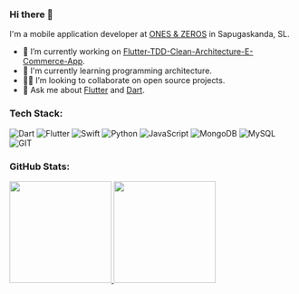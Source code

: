 ### Hi there 👋
I'm a mobile application developer at [ONES & ZEROS](https://onzdev.com) in Sapugaskanda, SL.

- 🧱 I’m currently working on [Flutter-TDD-Clean-Architecture-E-Commerce-App](https://github.com/Sameera-Perera/Flutter-TDD-Clean-Architecture-E-Commerce-App).
- 🌱 I'm currently learning programming architecture.
- 🧑‍💻 I’m looking to collaborate on open source projects.
- 💬 Ask me about [Flutter](https://flutter.dev) and [Dart](https://dart.dev).

### Tech Stack:
![Dart](https://img.shields.io/badge/dart-%230175C2.svg?style=for-the-badge&logo=dart&logoColor=white) ![Flutter](https://img.shields.io/badge/Flutter-%2302569B.svg?style=for-the-badge&logo=Flutter&logoColor=white) ![Swift](https://img.shields.io/badge/swift-F54A2A?style=for-the-badge&logo=swift&logoColor=white) ![Python](https://img.shields.io/badge/python-3670A0?style=for-the-badge&logo=python&logoColor=ffdd54) ![JavaScript](https://img.shields.io/badge/javascript-%23323330.svg?style=for-the-badge&logo=javascript&logoColor=%23F7DF1E) ![MongoDB](https://img.shields.io/badge/MongoDB-%234ea94b.svg?style=for-the-badge&logo=mongodb&logoColor=white) ![MySQL](https://img.shields.io/badge/mysql-%2300f.svg?style=for-the-badge&logo=mysql&logoColor=white) ![GIT](https://img.shields.io/badge/Git-fc6d26?style=for-the-badge&logo=git&logoColor=white)

### GitHub Stats:
<div>
  <a href="https://github.com/phferreira">
  <img height="180em" src="https://github-readme-stats.vercel.app/api?username=Sameera-Perera&show_icons=true&theme=radical&include_all_commits=true&count_private=true"/>
  <img height="180em" src="https://github-readme-stats.vercel.app/api/top-langs/?username=Sameera-Perera&layout=compact&langs_count=10&theme=radical&count_private=true&exclude_repo=frintter,kingburger"/>
<div>
